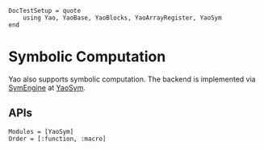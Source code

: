 ```@meta
DocTestSetup = quote
    using Yao, YaoBase, YaoBlocks, YaoArrayRegister, YaoSym
end
```
# Symbolic Computation
Yao also supports symbolic computation. The backend is implemented via [SymEngine](https://github.com/symengine/SymEngine.jl)
at [YaoSym](https://github.com/QuantumBFS/YaoSym.jl).

## APIs

```@autodocs
Modules = [YaoSym]
Order = [:function, :macro]
```
